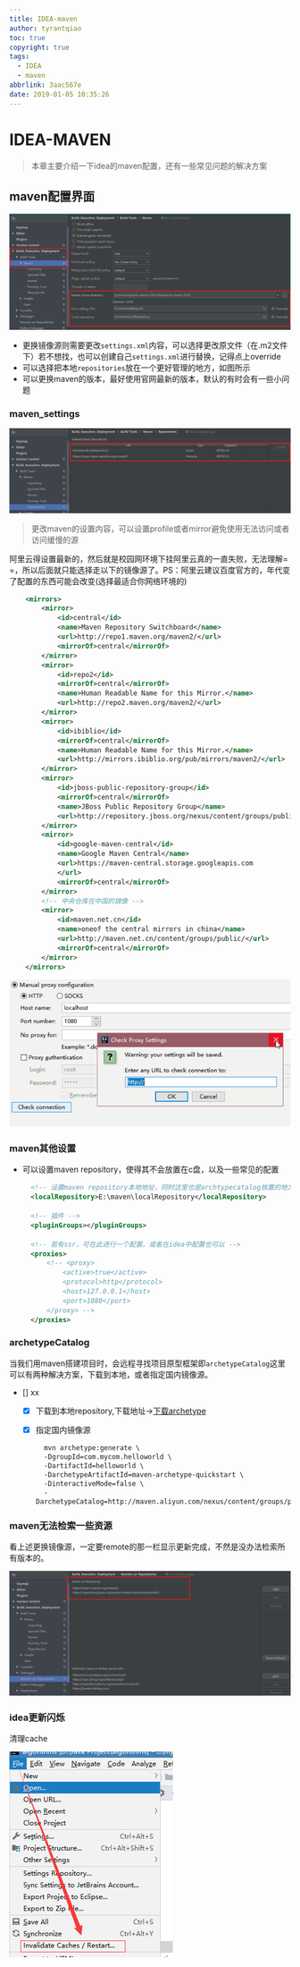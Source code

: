 ```yaml
---
title: IDEA-maven
author: tyrantqiao
toc: true
copyright: true
tags:
  - IDEA
  - maven
abbrlink: 3aac567e
date: 2019-01-05 10:35:26
---
```


# IDEA-MAVEN

> 本章主要介绍一下idea的maven配置，还有一些常见问题的解决方案

## maven配置界面

![配置界面图片](IDEA-maven/maven_settings.png)

- 更换镜像源则需要更改`settings.xml`内容，可以选择更改原文件（在.m2文件下）若不想找，也可以创建自己`settings.xml`进行替换，记得点上override
- 可以选择把本地`repositories`放在一个更好管理的地方，如图所示
- 可以更换maven的版本，最好使用官网最新的版本，默认的有时会有一些小问题

### maven_settings

![maven镜像照片](IDEA-maven/maven_repositories.png)

> 更改maven的设置内容，可以设置profile或者mirror避免使用无法访问或者访问缓慢的源

阿里云得设置最新的，然后就是校园网环境下挂阿里云真的一直失败，无法理解= =，所以后面就只能选择走以下的镜像源了。PS：阿里云建议百度官方的，年代变了配置的东西可能会改变(选择最适合你网络环境的)

```xml
    <mirrors>
        <mirror>
            <id>central</id>
            <name>Maven Repository Switchboard</name>
            <url>http://repo1.maven.org/maven2/</url>
            <mirrorOf>central</mirrorOf>
        </mirror>
        <mirror>
            <id>repo2</id>
            <mirrorOf>central</mirrorOf>
            <name>Human Readable Name for this Mirror.</name>
            <url>http://repo2.maven.org/maven2/</url>
        </mirror>
        <mirror>
            <id>ibiblio</id>
            <mirrorOf>central</mirrorOf>
            <name>Human Readable Name for this Mirror.</name>
            <url>http://mirrors.ibiblio.org/pub/mirrors/maven2/</url>
        </mirror>
        <mirror>
            <id>jboss-public-repository-group</id>
            <mirrorOf>central</mirrorOf>
            <name>JBoss Public Repository Group</name>
            <url>http://repository.jboss.org/nexus/content/groups/public</url>
        </mirror>
        <mirror>
            <id>google-maven-central</id>
            <name>Google Maven Central</name>
            <url>https://maven-central.storage.googleapis.com
            </url>
            <mirrorOf>central</mirrorOf>
        </mirror>
        <!-- 中央仓库在中国的镜像 -->
        <mirror>
            <id>maven.net.cn</id>
            <name>oneof the central mirrors in china</name>
            <url>http://maven.net.cn/content/groups/public/</url>
            <mirrorOf>central</mirrorOf>
        </mirror>
    </mirrors>
```

![设置动图](IDEA-maven/ideaProxy.gif)

### maven其他设置

- 可以设置maven repository，使得其不会放置在c盘，以及一些常见的配置

  ```xml
    <!-- 设置maven repository本地地址，同时这里也是archtypecatalog放置的地方，后面会引述到 -->
    <localRepository>E:\maven\localRepository</localRepository>

    <!-- 插件 -->
    <pluginGroups></pluginGroups>

    <!-- 若有ssr，可在此进行一个配置，或者在idea中配置也可以 -->
    <proxies>
        <!-- <proxy>
            <active>true</active>
            <protocol>http</protocol>
            <host>127.0.0.1</host>
            <port>1080</port>
        </proxy> -->
    </proxies>
  ```

### archetypeCatalog

当我们用maven搭建项目时，会远程寻找项目原型框架即`archetypeCatalog`这里可以有两种解决方案，下载到本地，或者指定国内镜像源。

- [] xx
  - [x] 下载到本地repository,下载地址→[下载archetype](http://repo.maven.apache.org/maven2/archetype-catalog.xml)
  - [x] 指定国内镜像源

    ```maven
      mvn archetype:generate \
      -DgroupId=com.mycom.helloworld \
      -DartifactId=helloworld \
      -DarchetypeArtifactId=maven-archetype-quickstart \
      -DinteractiveMode=false \
      -DarchetypeCatalog=http://maven.aliyun.com/nexus/content/groups/public/
    ```

### maven无法检索一些资源

看上述更换镜像源，一定要remote的那一栏显示更新完成，不然是没办法检索所有版本的。

![maven远程图片](IDEA-maven/remote_repositories.png)

### idea更新闪烁

清理cache

![cache](IDEA-maven/cache.jpg)